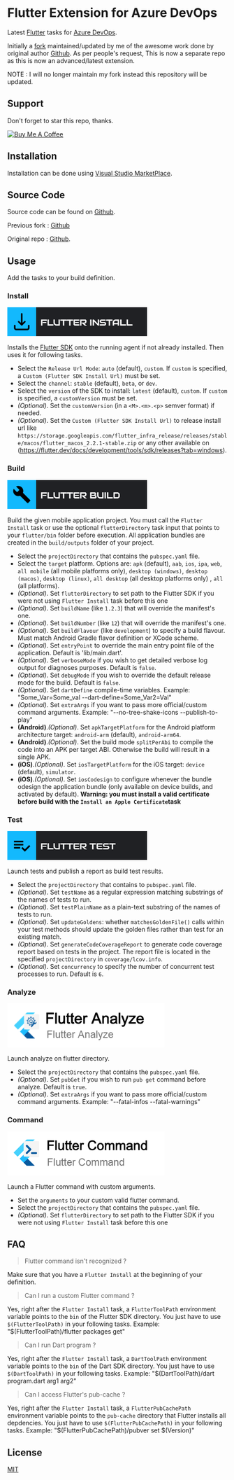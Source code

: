 # Flutter Extension for Azure DevOps 

Latest [Flutter](http://flutter.io) tasks for [Azure DevOps](https://azure.microsoft.com/en-gb/services/devops/).

Initially a [fork](https://github.com/hey24sheep/vsts-flutter-tasks) maintained/updated by me of the awesome work done by original author [Github](https://github.com/aloisdeniel/vsts-flutter-tasks). As per people's request, This is now a separate repo as this is now an advanced/latest extension. 

NOTE : I will no longer maintain my fork instead this repository will be updated.

## Support

Don't forget to star this repo, thanks.

<p>
<a href="https://www.buymeacoffee.com/hey24sheep" target="_blank"><img src="https://cdn.buymeacoffee.com/buttons/default-orange.png" alt="Buy Me A Coffee" height="41" width="174">
</a>
</p>

## Installation

Installation can be done using [Visual Studio MarketPlace](https://marketplace.visualstudio.com/items?itemName=hey24sheep.flutter).

## Source Code

Source code can be found on [Github](https://github.com/hey24sheep/azure-flutter-tasks).

Previous fork : [Github](https://github.com/hey24sheep/vsts-flutter-tasks)

Original repo : [Github](https://github.com/aloisdeniel/vsts-flutter-tasks).

## Usage

Add the tasks to your build definition.

### Install

![](images/step_install.png)

Installs the [Flutter SDK](https://flutter.io/sdk-archive/) onto the running agent if not already installed. Then uses it for following tasks.

* Select the `Release Url Mode`: `auto` (default), `custom`. If `custom` is specified, a `Custom (Flutter SDK Install Url)` must be set.
* Select the `channel`: `stable` (default), `beta`, or `dev`.
* Select the `version` of the SDK to install:  `latest` (default), `custom`. If `custom` is specified, a `customVersion` must be set.
* _(Optional)_. Set the `customVersion` (in a `<M>.<m>.<p>` semver format) if needed.
* _(Optional)_. Set the `Custom (Flutter SDK Install Url)` to release install url like `https://storage.googleapis.com/flutter_infra_release/releases/stable/macos/flutter_macos_2.2.1-stable.zip` or any other available on (https://flutter.dev/docs/development/tools/sdk/releases?tab=windows).

### Build

![](images/step_build.png)

Build the given mobile application project. You must call the `Flutter Install` task or use the optional `flutterDirectory` task input that points to your `flutter/bin` folder before execution. All application bundles are created in the `build/outputs` folder of your project.

* Select the `projectDirectory` that contains the `pubspec.yaml` file.
* Select the `target` platform. Options are: `apk` (default), `aab`, `ios`, `ipa`, `web`, `all mobile` (all mobile platforms only), `desktop (windows)`, `desktop (macos)`, `desktop (linux)`, `all desktop` (all desktop platforms only) , `all` (all platforms).
* _(Optional)_. Set `flutterDirectory` to set path to the Flutter SDK if you were not using `Flutter Install` task before this one
* _(Optional)_. Set `buildName` (like `1.2.3`) that will override the manifest's one.
* _(Optional)_. Set `buildNumber` (like `12`) that will override the manifest's one.
* _(Optional)_. Set `buildFlavour` (like `development`) to specify a build flavour. Must match Android Gradle flavor definition or XCode scheme.
* _(Optional)_. Set `entryPoint` to override the main entry point file of the application. Default is 'lib/main.dart'.
* _(Optional)_. Set `verboseMode` if you wish to get detailed verbose log output for diagnoses purposes. Default is `false`.
* _(Optional)_. Set `debugMode` if you wish to override the default release mode for the build. Default is `false`.
* _(Optional)_. Set `dartDefine` compile-time variables. Example: "Some_Var=Some_val --dart-define=Some_Var2=Val"
* _(Optional)_. Set `extraArgs` if you want to pass more official/custom command arguments. Example: "--no-tree-shake-icons --publish-to-play"
* __(Android)__._(Optional)_. Set `apkTargetPlatform` for the Android platform architecture target: `android-arm` (default), `android-arm64`.
* __(Android)__._(Optional)_. Set the build mode `splitPerAbi` to compile the code into an APK per target ABI. Otherwise the build will result in a single APK.
* __(iOS)__._(Optional)_. Set `iosTargetPlatform` for the iOS target: `device` (default), `simulator`.
* __(iOS)__._(Optional)_. Set `iosCodesign` to configure whenever the bundle odesign the application bundle (only available on device builds, and activated by default). **Warning: you must install a valid certificate before build with the `Install an Apple Certificate`task**

### Test

![](images/step_test.png)

Launch tests and publish a report as build test results.

* Select the `projectDirectory` that contains to `pubspec.yaml` file.
* _(Optional)_. Set `testName` as a regular expression matching substrings of the names of tests to run.
* _(Optional)_. Set `testPlainName` as a plain-text substring of the names of tests to run.
* _(Optional)_. Set `updateGoldens`: whether `matchesGoldenFile()` calls within your test methods should update the golden files rather than test for an existing match.
* _(Optional)_. Set `generateCodeCoverageReport` to generate code coverage report based on tests in the project. The report file is located in the specified `projectDirectory` in `coverage/lcov.info`.
* _(Optional)_. Set `concurrency` to specify the number of concurrent test processes to run. Default is `6`.

### Analyze

![](images/step_analyze.png)

Launch analyze on flutter directory.

* Select the `projectDirectory` that contains the `pubspec.yaml` file.
* _(Optional)_. Set `pubGet` if you wish to run `pub get` command before analyze. Default is `true`.
* _(Optional)_. Set `extraArgs` if you want to pass more official/custom command arguments. Example: "--fatal-infos --fatal-warnings"


### Command

![](images/step_command.png)

Launch a Flutter command with custom arguments.

* Set the `arguments` to your custom valid flutter command.
* Select the `projectDirectory` that contains the `pubspec.yaml` file.
* _(Optional)_. Set `flutterDirectory` to set path to the Flutter SDK if you were not using `Flutter Install` task before this one

## FAQ


> Flutter command isn't recognized ?

Make sure that you have a `Flutter Install` at the beginning of your definition.

> Can I run a custom Flutter command ?

Yes, right after the `Flutter Install` task, a `FlutterToolPath` environment variable points to the `bin` of the Flutter SDK directory. You just have to use `$(FlutterToolPath)` in your following tasks. Example: "$(FlutterToolPath)/flutter packages get"

> Can I run Dart program ?

Yes, right after the `Flutter Install` task, a `DartToolPath` environment variable points to the `bin` of the Dart SDK directory. You just have to use `$(DartToolPath)` in your following tasks. Example: "$(DartToolPath)/dart program.dart arg1 arg2"

> Can I access Flutter's pub-cache ?

Yes, right after the `Flutter Install` task, a `FlutterPubCachePath` environment variable points to the `pub-cache` directory that Flutter installs all depdencies. You just have to use `$(FlutterPubCachePath)` in your following tasks. Example: "$(FlutterPubCachePath)/pubver set $(Version)"

## License

[MIT](https://raw.githubusercontent.com/hey24sheep/vsts-flutter-tasks/master/LICENSE)
